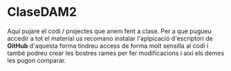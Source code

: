 # ClaseDAM2

Aquí pujare el codi / projectes que anem fent a clase. 
Per a que pugueu accedir a tot el material us recomano instalar l'aplpicació d'escriptori de **GitHub** d'aquesta forma tindreu access de forma molt sensilla al codi i també podreu crear les bostres rames per fer modificacions i així els demes les pugon comparar.
